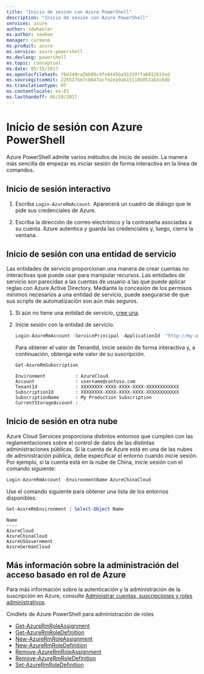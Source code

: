 ```yaml
---
title: "Inicio de sesión con Azure PowerShell"
description: "Inicio de sesión con Azure PowerShell"
services: azure
author: sdwheeler
ms.author: sewhee
manager: carmonm
ms.product: azure
ms.service: azure-powershell
ms.devlang: powershell
ms.topic: conceptual
ms.date: 05/15/2017
ms.openlocfilehash: f6d249ca5bb09c4fe8445ba5b339ffa6012815ed
ms.sourcegitcommit: 226527be7cb647acfe2ea9ab151185053ab3c6db
ms.translationtype: HT
ms.contentlocale: es-ES
ms.lasthandoff: 06/29/2017
---
```

# <a name="log-in-with-azure-powershell"></a>Inicio de sesión con Azure PowerShell

Azure PowerShell admite varios métodos de inicio de sesión. La manera más sencilla de empezar es iniciar sesión de forma interactiva en la línea de comandos.

## <a name="interactive-log-in"></a>Inicio de sesión interactivo

1. Escriba `Login-AzureRmAccount`. Aparecerá un cuadro de diálogo que le pide sus credenciales de Azure.

2. Escriba la dirección de correo electrónico y la contraseña asociadas a su cuenta. Azure autentica y guarda las credenciales y, luego, cierra la ventana.

## <a name="log-in-with-a-service-principal"></a>Inicio de sesión con una entidad de servicio

Las entidades de servicio proporcionan una manera de crear cuentas no interactivas que puede usar para manipular recursos. Las entidades de servicio son parecidas a las cuentas de usuario a las que puede aplicar reglas con Azure Active Directory. Mediante la concesión de los permisos mínimos necesarios a una entidad de servicio, puede asegurarse de que sus scripts de automatización son aún más seguros.

1. Si aún no tiene una entidad de servicio, [cree una](create-azure-service-principal-azureps.md).

2. Inicie sesión con la entidad de servicio.

    ```powershell
    Login-AzureRmAccount -ServicePrincipal -ApplicationId  "http://my-app" -Credential $pscredential -TenantId $tenantid
    ```

    Para obtener el valor de TenantId, inicie sesión de forma interactiva y, a continuación, obtenga este valor de su suscripción.

    ```powershell
    Get-AzureRmSubscription
    ```

    ```
    Environment           : AzureCloud
    Account               : username@contoso.com
    TenantId              : XXXXXXXX-XXXX-XXXX-XXXX-XXXXXXXXXXXX
    SubscriptionId        : XXXXXXXX-XXXX-XXXX-XXXX-XXXXXXXXXXXX
    SubscriptionName      : My Production Subscription
    CurrentStorageAccount :
    ```

## <a name="log-in-to-another-cloud"></a>Inicio de sesión en otra nube

Azure Cloud Services proporciona distintos entornos que cumplen con las reglamentaciones sobre el control de datos de las distintas administraciones públicas. Si la cuenta de Azure está en una de las nubes de administración pública, debe especificar el entorno cuando inicie sesión. Por ejemplo, si la cuenta está en la nube de China, inicie sesión con el comando siguiente:

```powershell
Login-AzureRmAccount -EnvironmentName AzureChinaCloud
```

Use el comando siguiente para obtener una lista de los entornos disponibles:

```powershell
Get-AzureRmEnvironment | Select-Object Name
```

```
Name
----
AzureCloud
AzureChinaCloud
AzureUSGovernment
AzureGermanCloud
```

## <a name="learn-more-about-managing-azure-role-based-access"></a>Más información sobre la administración del acceso basado en rol de Azure

Para más información sobre la autenticación y la administración de la suscripción en Azure, consulte [Administrar cuentas, suscripciones y roles administrativos](/azure/active-directory/role-based-access-control-configure).

Cmdlets de Azure PowerShell para administración de roles

* [Get-AzureRmRoleAssignment](/powershell/module/AzureRM.Resources/Get-AzureRmRoleAssignment)
* [Get-AzureRmRoleDefinition](/powershell/module/AzureRM.Resources/Get-AzureRmRoleDefinition)
* [New-AzureRmRoleAssignment](/powershell/module/AzureRM.Resources/New-AzureRmRoleAssignment)
* [New-AzureRmRoleDefinition](/powershell/module/AzureRM.Resources/New-AzureRmRoleDefinition)
* [Remove-AzureRmRoleAssignment](/powershell/module/AzureRM.Resources/Remove-AzureRmRoleAssignment)
* [Remove-AzureRmRoleDefinition](/powershell/module/AzureRM.Resources/Remove-AzureRmRoleDefinition)
* [Set-AzureRmRoleDefinition](/powershell/moduel/AzureRM.Resources/Set-AzureRmRoleDefinition)
